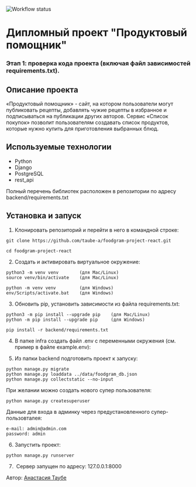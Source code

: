 ![Workflow status](https://github.com/taube-a/foodgram-project-react/actions/workflows/foodgram-proeject-react_workflow.yml/badge.svg)

# Дипломный проект "Продуктовый помощник"
### **Этап 1**: проверка кода проекта (включая файл зависимостей requirements.txt). 

## Описание проекта

«Продуктовый помощник» - сайт, на котором пользователи могут публиковать рецепты, добавлять чужие рецепты в избранное и подписываться на публикации других авторов. Сервис «Список покупок» позволит пользователям создавать список продуктов, которые нужно купить для приготовления выбранных блюд. 

## Используемые технологии

+ Python 
+ Django
+ PostgreSQL
+ rest_api

Полный перечень библиотек расположен в репозитории по адресу backend/requirements.txt

## Установка и запуск

1. Клонировать репозиторий и перейти в него в командной строке:
```
git clone https://github.com/taube-a/foodgram-project-react.git

cd foodgram-project-react
```

2. Cоздать и активировать виртуальное окружение:

```
python3 -m venv venv        (для Mac/Linux)
source venv/bin/activate    (для Mac/Linux)
```

```
python -m venv venv         (для Windows)
env/Scripts/activate.bat    (для Windows)
```

3. Обновить pip, установить зависимости из файла requirements.txt:

```
python3 -m pip install --upgrade pip    (для Mac/Linux)
python -m pip install --upgrade pip     (для Windows)
```
```
pip install -r backend/requirements.txt
```

4. В папке infra создать файл .env с переменными окружения (см. пример в файле example.env):

5. Из папки backend подготовить проект к запуску: 

```
python manage.py migrate
python manage.py loaddata ../data/foodgram_db.json
python manage.py collectstatic --no-input
```

При желании можно создать нового супер пользователя:
```
python manage.py createsuperuser
```

Данные для входа в админку через предустановленного супер-пользовталея: 
```
e-mail: admin@admin.com
password: admin
```


6. Запустить проект: 
```
python manage.py runserver
```

7.  Сервер запущен по адресу: 127.0.0.1:8000


Автор: [Анастасия Таубе](https://github.com/taube-a)